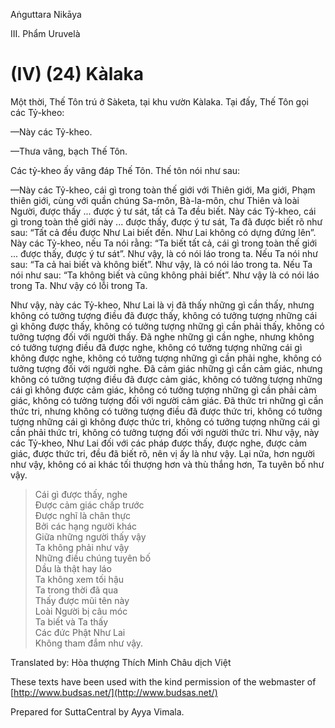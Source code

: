  

Aṅguttara Nikāya

III. Phẩm Uruvelà

# (IV) (24) Kàlaka

Một thời, Thế Tôn trú ở Sàketa, tại khu vườn Kàlaka. Tại đấy, Thế Tôn gọi các Tỷ-kheo:

—Này các Tỷ-kheo.

—Thưa vâng, bạch Thế Tôn.

Các tỷ-kheo ấy vâng đáp Thế Tôn. Thế tôn nói như sau:

—Này các Tỷ-kheo, cái gì trong toàn thế giới với Thiên giới, Ma giới, Phạm thiên giới, cùng với quần chúng Sa-môn, Bà-la-môn, chư Thiên và loài Người, được thấy ... được ý tư sát, tất cả Ta đều biết. Này các Tỷ-kheo, cái gì trong toàn thế giới này ... được thấy, được ý tư sát, Ta đã được biết rõ như sau: “Tất cả đều được Như Lai biết đến. Như Lai không có dựng đứng lên”. Này các Tỷ-kheo, nếu Ta nói rằng: “Ta biết tất cả, cái gì trong toàn thế giới ... được thấy, được ý tư sát”. Như vậy, là có nói láo trong ta. Nếu Ta nói như sau: “Ta cả hai biết và không biết”. Như vậy, là có nói láo trong ta. Nếu Ta nói như sau: “Ta không biết và cũng không phải biết”. Như vậy là có nói láo trong Ta. Như vậy có lỗi trong Ta.

Như vậy, này các Tỷ-kheo, Như Lai là vị đã thấy những gì cần thấy, nhưng không có tưởng tượng điều đã được thấy, không có tưởng tượng những cái gì không được thấy, không có tưởng tượng những gì cần phải thấy, không có tưởng tượng đối với người thấy. Ðã nghe những gì cần nghe, nhưng không có tưởng tượng điều đã được nghe, không có tưởng tượng những cái gì không được nghe, không có tưởng tượng những gì cần phải nghe, không có tưởng tượng đối với người nghe. Ðã cảm giác những gì cần cảm giác, nhưng không có tưởng tượng điều đã được cảm giác, không có tưởng tượng những cái gì không được cảm giác, không có tưởng tượng những gì cần phải cảm giác, không có tưởng tượng đối với người cảm giác. Ðã thức tri những gì cần thức tri, nhưng không có tưởng tượng điều đã được thức tri, không có tưởng tượng những cái gì không được thức tri, không có tưởng tượng những cái gì cần phải thức tri, không có tưởng tượng đối với người thức tri. Như vậy, này các Tỷ-kheo, Như Lai đối với các pháp được thấy, được nghe, được cảm giác, được thức tri, đều đã biết rõ, nên vị ấy là như vậy. Lại nữa, hơn người như vậy, không có ai khác tối thượng hơn và thù thắng hơn, Ta tuyên bố như vậy.

> Cái gì được thấy, nghe  
> Ðược cảm giác chấp trước  
> Ðược nghĩ là chân thực  
> Bởi các hạng người khác  
> Giữa những người thấy vậy  
> Ta không phải như vậy  
> Những điều chúng tuyên bố  
> Dầu là thật hay láo  
> Ta không xem tối hậu  
> Ta trong thời đã qua  
> Thấy được mũi tên này  
> Loài Người bị câu móc  
> Ta biết và Ta thấy  
> Các đức Phật Như Lai  
> Không tham đắm như vậy.

Translated by: Hòa thượng Thích Minh Châu dịch Việt

These texts have been used with the kind permission of the webmaster of [http://www.budsas.net/](http://www.budsas.net/)

Prepared for SuttaCentral by Ayya Vimala.